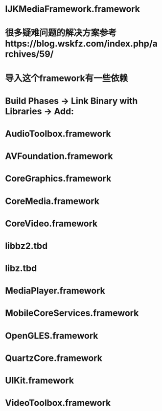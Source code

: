 # IJKMediaFramework.framework

#     很多疑难问题的解决方案参考https://blog.wskfz.com/index.php/archives/59/

#     导入这个framework有一些依赖
#     Build Phases -> Link Binary with Libraries -> Add:
#         
#
#         AudioToolbox.framework
#         AVFoundation.framework
#         CoreGraphics.framework
#         CoreMedia.framework
#         CoreVideo.framework
#         libbz2.tbd
#         libz.tbd
#         MediaPlayer.framework
#         MobileCoreServices.framework
#         OpenGLES.framework
#         QuartzCore.framework
#         UIKit.framework
#         VideoToolbox.framework
